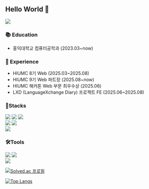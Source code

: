 ## Hello World 👋
<img src="https://capsule-render.vercel.app/api?type=blur&color=FFB6C1&fontColor=f1a9a9&height=200&section=header&text=cchaeyoon&fontSize=40&blur=true"/>

<div>
<h3>📚 Education</h3>

-  홍익대학교 컴퓨터공학과 (2023.03~now) 

<h3>💼 Experience</h3>

- HIUMC 8기 Web (2025.03~2025.08)
- HIUMC 9기 Web 파트장 (2025.08~now)
- HIUMC 해커톤 Web 부문 최우수상 (2025.06)
- LXD (LanguageXchange Diary) 프로젝트 FE (2025.06~2025.08)

</div>

<div>
<h3>💪Stacks</h3>
<img src="https://img.shields.io/badge/html5-%23E34F26.svg?&style=for-the-badge&logo=html5&logoColor=white" />
<img src="https://img.shields.io/badge/css-1572B6?style=for-the-badge&logo=css3&logoColor=white">
<img src="https://img.shields.io/badge/typescript-%233178C6.svg?&style=for-the-badge&logo=typescript&logoColor=white" /><br>
<img src="https://img.shields.io/badge/react-%2361DAFB.svg?&style=for-the-badge&logo=react&logoColor=black" />
<img src="https://img.shields.io/badge/tailwind%20css-%2338B2AC.svg?&style=for-the-badge&logo=tailwind%20css&logoColor=white" /><br>
<img src="https://img.shields.io/badge/c%2B%2B-%2300599C.svg?&style=for-the-badge&logo=c%2B%2B&logoColor=white" />  
</div>

<div>
<h3>🛠️Tools</h3>
<img src="https://img.shields.io/badge/github-181717?style=for-the-badge&logo=github&logoColor=white">
<img src="https://img.shields.io/badge/notion-000000?style=for-the-badge&logo=notion&logoColor=white"><br>
<img src="https://img.shields.io/badge/visual studio code-007ACC?style=for-the-badge&logo=visualstudiocode&logoColor=white">
</div>


[![Solved.ac 프로필](http://mazassumnida.wtf/api/mini/generate_badge?boj=ddanghooni7)](https://solved.ac/ddanghooni7)


 [![Top Langs](https://github-readme-stats.vercel.app/api/top-langs/?username=cchaeyoon&layout=compact)](https://github.com/anuraghazra/github-readme-stats)

